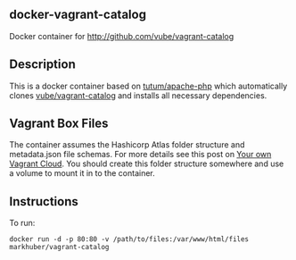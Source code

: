 ## docker-vagrant-catalog
Docker container for http://github.com/vube/vagrant-catalog

## Description
This is a docker container based on [tutum/apache-php](https://registry.hub.docker.com/u/tutum/apache-php/) which automatically clones [vube/vagrant-catalog](https://github.com/vube/vagrant-catalog) and installs all necessary dependencies. 

## Vagrant Box Files
The container assumes the Hashicorp Atlas folder structure and metadata.json file schemas. For more details see this post on [Your own Vagrant Cloud](https://medium.com/@jonursenbach/your-own-vagrant-cloud-f077625c6ac8). You should create this folder structure somewhere and use a volume to mount it in to the container.

## Instructions
To run:
```
docker run -d -p 80:80 -v /path/to/files:/var/www/html/files markhuber/vagrant-catalog
```

